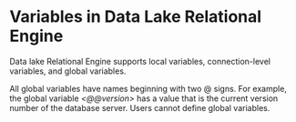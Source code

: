<!-- loioa50d48c184f21015bd74f0e1747f5640 -->

# Variables in Data Lake Relational Engine

Data lake Relational Engine supports local variables, connection-level variables, and global variables.

All global variables have names beginning with two @ signs. For example, the global variable *<@@version\>* has a value that is the current version number of the database server. Users cannot define global variables.


